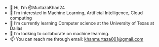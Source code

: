 - 👋 Hi, I’m @MurtazaKhan24
- 👀 I’m interested in Machine Learning, Artificial Intelligence, Cloud computing
- 🌱 I’m currently learning Computer science at the University of Texas at Dallas 
- 💞️ I’m looking to collaborate on machine learning.
- 📫 You can reach me through email: khanmurtaza001@gmail.com

<!---
MurtazaKhan24/MurtazaKhan24 is a ✨ special ✨ repository because its `README.md` (this file) appears on your GitHub profile.
You can click the Preview link to take a look at your changes.
--->
